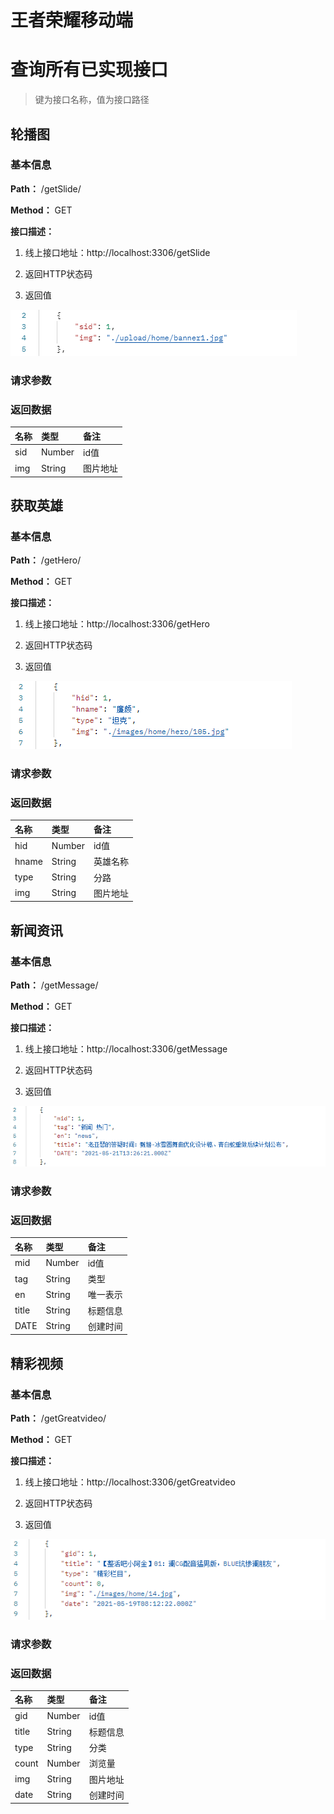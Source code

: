 # 王者荣耀移动端

# 查询所有已实现接口

>键为接口名称，值为接口路径



## 轮播图

### 基本信息

**Path：** /getSlide/

**Method：** GET

**接口描述：** 

1. 线上接口地址：http://localhost:3306/getSlide
2. 返回HTTP状态码

3. 返回值

![image-20210604225544137](assets/image-20210604225544137.png) 

### 请求参数

### 返回数据

| 名称 | 类型   | 备注     |
| :--- | :----- | :------- |
| sid  | Number | id值     |
| img  | String | 图片地址 |





## 获取英雄

### 基本信息

**Path：** /getHero/

**Method：** GET

**接口描述：** 

1. 线上接口地址：http://localhost:3306/getHero
2. 返回HTTP状态码

3. 返回值

![image-20210604225459038](assets/image-20210604225459038.png) 

### 请求参数

### 返回数据

| 名称  | 类型   | 备注     |
| :---- | :----- | :------- |
| hid   | Number | id值     |
| hname | String | 英雄名称 |
| type  | String | 分路     |
| img   | String | 图片地址 |





## 新闻资讯

### 基本信息

**Path：** /getMessage/

**Method：** GET

**接口描述：** 

1. 线上接口地址：http://localhost:3306/getMessage
2. 返回HTTP状态码

3. 返回值

  ![image-20210604225602540](assets/image-20210604225602540.png)

### 请求参数

### 返回数据

| 名称  | 类型   | 备注     |
| :---- | :----- | :------- |
| mid   | Number | id值     |
| tag   | String | 类型     |
| en    | String | 唯一表示 |
| title | String | 标题信息 |
| DATE  | String | 创建时间 |





## 精彩视频

### 基本信息

**Path：** /getGreatvideo/

**Method：** GET

**接口描述：** 

1. 线上接口地址：http://localhost:3306/getGreatvideo
2. 返回HTTP状态码

3. 返回值

  ![image-20210604225621147](assets/image-20210604225621147.png)

### 请求参数

### 返回数据

| 名称  | 类型   | 备注     |
| :---- | :----- | :------- |
| gid   | Number | id值     |
| title | String | 标题信息 |
| type  | String | 分类     |
| count | Number | 浏览量   |
| img   | String | 图片地址 |
| date  | String | 创建时间 |

